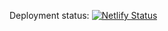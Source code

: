 Deployment status: [![Netlify Status](https://api.netlify.com/api/v1/badges/888359f0-3876-4c39-a0c5-ba1e51777984/deploy-status)](https://app.netlify.com/sites/stoiclord/deploys)
